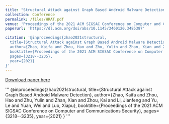 ```yaml
---
title: "Structural Attack against Graph Based Android Malware Detection"
collection: Conference
permalink: /files/HRAT.pdf
venue: 'Proceedings of the 2021 ACM SIGSAC Conference on Computer and Communications Security (CCS), November 2021'
paperurl: 'https://dl.acm.org/doi/abs/10.1145/3460120.3485387'

citation: '@inproceedings{zhao2021structural,
  title={Structural Attack against Graph Based Android Malware Detection},
  author={Zhao, Kaifa and Zhou, Hao and Zhu, Yulin and Zhan, Xian and Zhou, Kai and Li, Jianfeng and Yu, Le and Yuan, Wei and Luo, Xiapu},
  booktitle={Proceedings of the 2021 ACM SIGSAC Conference on Computer and Communications Security},
  pages={3218--3235},
  year={2021}
}'
---
```



[Download paper here](http://zacharykzhao.github.io/files/HRAT.pdf)

  '''
  @inproceedings{zhao2021structural,
    title={Structural Attack against Graph Based Android Malware Detection},
    author={Zhao, Kaifa and Zhou, Hao and Zhu, Yulin and Zhan, Xian and Zhou, Kai and Li, Jianfeng and Yu, Le and Yuan, Wei and Luo, Xiapu},
    booktitle={Proceedings of the 2021 ACM SIGSAC Conference on Computer and Communications Security},
    pages={3218--3235},
    year={2021}
  }
  '''
